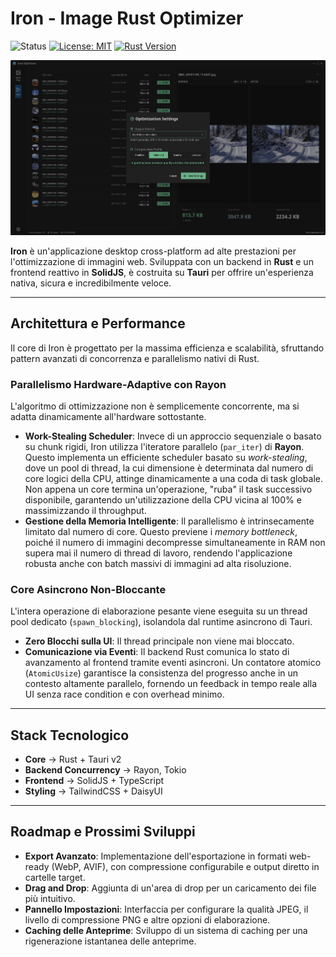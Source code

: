 # Iron - Image Rust Optimizer

![Status](https://img.shields.io/badge/status-production_ready_core-brightgreen)
[![License: MIT](https://img.shields.io/badge/License-MIT-yellow.svg)](https://opensource.org/licenses/MIT)
[![Rust Version](https://img.shields.io/badge/rust-2021_edition-orange.svg)](https://www.rust-lang.org/)

![Iron](screenshot.png)

**Iron** è un'applicazione desktop cross-platform ad alte prestazioni per l'ottimizzazione di immagini web. Sviluppata con un backend in **Rust** e un frontend reattivo in **SolidJS**, è costruita su **Tauri** per offrire un'esperienza nativa, sicura e incredibilmente veloce.

---

## Architettura e Performance

Il core di Iron è progettato per la massima efficienza e scalabilità, sfruttando pattern avanzati di concorrenza e parallelismo nativi di Rust.

### Parallelismo Hardware-Adaptive con Rayon

L'algoritmo di ottimizzazione non è semplicemente concorrente, ma si adatta dinamicamente all'hardware sottostante.
- **Work-Stealing Scheduler**: Invece di un approccio sequenziale o basato su chunk rigidi, Iron utilizza l'iteratore parallelo (`par_iter`) di **Rayon**. Questo implementa un efficiente scheduler basato su *work-stealing*, dove un pool di thread, la cui dimensione è determinata dal numero di core logici della CPU, attinge dinamicamente a una coda di task globale. Non appena un core termina un'operazione, "ruba" il task successivo disponibile, garantendo un'utilizzazione della CPU vicina al 100% e massimizzando il throughput.
- **Gestione della Memoria Intelligente**: Il parallelismo è intrinsecamente limitato dal numero di core. Questo previene i *memory bottleneck*, poiché il numero di immagini decompresse simultaneamente in RAM non supera mai il numero di thread di lavoro, rendendo l'applicazione robusta anche con batch massivi di immagini ad alta risoluzione.

### Core Asincrono Non-Bloccante

L'intera operazione di elaborazione pesante viene eseguita su un thread pool dedicato (`spawn_blocking`), isolandola dal runtime asincrono di Tauri.
- **Zero Blocchi sulla UI**: Il thread principale non viene mai bloccato.
- **Comunicazione via Eventi**: Il backend Rust comunica lo stato di avanzamento al frontend tramite eventi asincroni. Un contatore atomico (`AtomicUsize`) garantisce la consistenza del progresso anche in un contesto altamente parallelo, fornendo un feedback in tempo reale alla UI senza race condition e con overhead minimo.

---

## Stack Tecnologico
- **Core** → Rust + Tauri v2
- **Backend Concurrency** → Rayon, Tokio
- **Frontend** → SolidJS + TypeScript
- **Styling** → TailwindCSS + DaisyUI

---

## Roadmap e Prossimi Sviluppi

- **Export Avanzato**: Implementazione dell'esportazione in formati web-ready (WebP, AVIF), con compressione configurabile e output diretto in cartelle target.
- **Drag and Drop**: Aggiunta di un'area di drop per un caricamento dei file più intuitivo.
- **Pannello Impostazioni**: Interfaccia per configurare la qualità JPEG, il livello di compressione PNG e altre opzioni di elaborazione.
- **Caching delle Anteprime**: Sviluppo di un sistema di caching per una rigenerazione istantanea delle anteprime.
